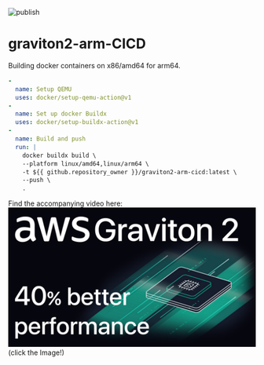 ![publish](https://github.com/mathisve/graviton2-arm-CICD/actions/workflows/docker.yaml/badge.svg)
# graviton2-arm-CICD
Building docker containers on x86/amd64 for arm64.
```yaml
-  
  name: Setup QEMU
  uses: docker/setup-qemu-action@v1
-
  name: Set up docker Buildx
  uses: docker/setup-buildx-action@v1
-
  name: Build and push
  run: |
    docker buildx build \
    --platform linux/amd64,linux/arm64 \
    -t ${{ github.repository_owner }}/graviton2-arm-cicd:latest \
    --push \
    .
``` 

Find the accompanying video here:
[![image](https://github.com/mathisve/graviton2-arm-CICD/blob/master/img/graviton2.png)](https://youtu.be/ObfxS7x0UdY)
(click the Image!)
